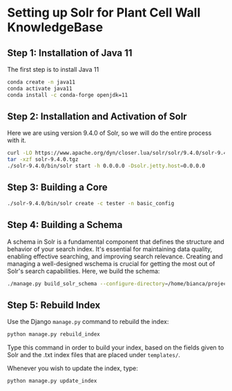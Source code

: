 Setting up Solr for Plant Cell Wall KnowledgeBase
=====

Step 1: Installation of Java 11
------------

The first step is to install Java 11

```bash
conda create -n java11
conda activate java11
conda install -c conda-forge openjdk=11
```

Step 2: Installation and Activation of Solr
------------

Here we are using version 9.4.0 of Solr, so we will do the entire process with it.

```bash
curl -LO https://www.apache.org/dyn/closer.lua/solr/solr/9.4.0/solr-9.4.0.tgz?action=download
tar -xzf solr-9.4.0.tgz
./solr-9.4.0/bin/solr start -h 0.0.0.0 -Dsolr.jetty.host=0.0.0.0
```

Step 3: Building a Core
------------

```bash
./solr-9.4.0/bin/solr create -c tester -n basic_config
```


Step 4: Building a Schema
------------

A schema in Solr is a fundamental component that defines the structure and behavior of your search index. It's essential for maintaining data quality, enabling effective searching, and improving search relevance. Creating and managing a well-designed wschema is crucial for getting the most out of Solr's search capabilities. 
    Here, we build the schema:

```bash
./manage.py build_solr_schema --configure-directory=/home/bianca/project/pcwkb/pcwkb/solr-9.4.0/server/solr/tester/conf
```

Step 5: Rebuild Index
-------------

Use the Django `manage.py` command to rebuild the index:

```bash
python manage.py rebuild_index
```

Type this command in order to build your index, based on the fields given to Solr and
    the .txt index files that are placed under `templates/`.

   Whenever you wish to update the index, type:

```bash
python manage.py update_index
```